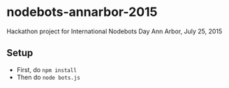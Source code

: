 # nodebots-annarbor-2015
Hackathon project for International Nodebots Day Ann Arbor, July 25, 2015

Setup
-----
* First, do ```npm install```
* Then do ```node bots.js```
